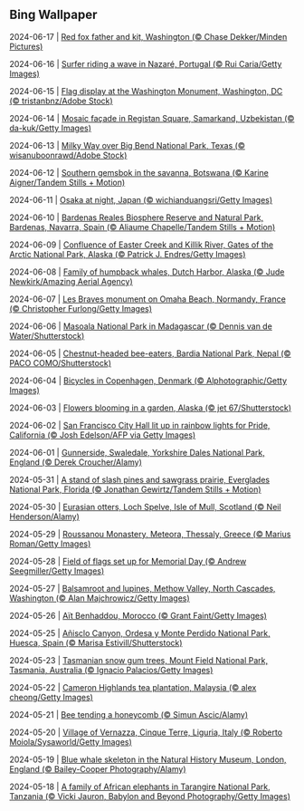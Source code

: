 ## Bing Wallpaper
2024-06-17 | [Red fox father and kit, Washington (© Chase Dekker/Minden Pictures)](./wallpaper/2024-06-17.jpg) 

2024-06-16 | [Surfer riding a wave in Nazaré, Portugal (© Rui Caria/Getty Images)](./wallpaper/2024-06-16.jpg) 

2024-06-15 | [Flag display at the Washington Monument, Washington, DC  (© tristanbnz/Adobe Stock)](./wallpaper/2024-06-15.jpg) 

2024-06-14 | [Mosaic façade in Registan Square, Samarkand, Uzbekistan (© da-kuk/Getty Images)](./wallpaper/2024-06-14.jpg) 

2024-06-13 | [Milky Way over Big Bend National Park, Texas (© wisanuboonrawd/Adobe Stock)](./wallpaper/2024-06-13.jpg) 

2024-06-12 | [Southern gemsbok in the savanna, Botswana (© Karine Aigner/Tandem Stills + Motion)](./wallpaper/2024-06-12.jpg) 

2024-06-11 | [Osaka at night, Japan (© wichianduangsri/Getty Images)](./wallpaper/2024-06-11.jpg) 

2024-06-10 | [Bardenas Reales Biosphere Reserve and Natural Park, Bardenas, Navarra, Spain (© Aliaume Chapelle/Tandem Stills + Motion)](./wallpaper/2024-06-10.jpg) 

2024-06-09 | [Confluence of Easter Creek and Killik River, Gates of the Arctic National Park, Alaska (© Patrick J. Endres/Getty Images)](./wallpaper/2024-06-09.jpg) 

2024-06-08 | [Family of humpback whales, Dutch Harbor, Alaska (© Jude Newkirk/Amazing Aerial Agency)](./wallpaper/2024-06-08.jpg) 

2024-06-07 | [Les Braves monument on Omaha Beach, Normandy, France (© Christopher Furlong/Getty Images)](./wallpaper/2024-06-07.jpg) 

2024-06-06 | [Masoala National Park in Madagascar (© Dennis van de Water/Shutterstock)](./wallpaper/2024-06-06.jpg) 

2024-06-05 | [Chestnut-headed bee-eaters, Bardia National Park, Nepal (© PACO COMO/Shutterstock)](./wallpaper/2024-06-05.jpg) 

2024-06-04 | [Bicycles in Copenhagen, Denmark (© Alphotographic/Getty Images)](./wallpaper/2024-06-04.jpg) 

2024-06-03 | [Flowers blooming in a garden, Alaska (© jet 67/Shutterstock)](./wallpaper/2024-06-03.jpg) 

2024-06-02 | [San Francisco City Hall lit up in rainbow lights for Pride, California (© Josh Edelson/AFP via Getty Images)](./wallpaper/2024-06-02.jpg) 

2024-06-01 | [Gunnerside, Swaledale, Yorkshire Dales National Park, England (© Derek Croucher/Alamy)](./wallpaper/2024-06-01.jpg) 

2024-05-31 | [A stand of slash pines and sawgrass prairie, Everglades National Park, Florida (© Jonathan Gewirtz/Tandem Stills + Motion)](./wallpaper/2024-05-31.jpg) 

2024-05-30 | [Eurasian otters, Loch Spelve, Isle of Mull, Scotland (© Neil Henderson/Alamy)](./wallpaper/2024-05-30.jpg) 

2024-05-29 | [Roussanou Monastery, Meteora, Thessaly, Greece (© Marius Roman/Getty Images)](./wallpaper/2024-05-29.jpg) 

2024-05-28 | [Field of flags set up for Memorial Day (© Andrew Seegmiller/Getty Images)](./wallpaper/2024-05-28.jpg) 

2024-05-27 | [Balsamroot and lupines, Methow Valley, North Cascades, Washington (© Alan Majchrowicz/Getty Images)](./wallpaper/2024-05-27.jpg) 

2024-05-26 | [Aït Benhaddou, Morocco (© Grant Faint/Getty Images)](./wallpaper/2024-05-26.jpg) 

2024-05-25 | [Añisclo Canyon, Ordesa y Monte Perdido National Park, Huesca, Spain (© Marisa Estivill/Shutterstock)](./wallpaper/2024-05-25.jpg) 

2024-05-23 | [Tasmanian snow gum trees, Mount Field National Park, Tasmania, Australia (© Ignacio Palacios/Getty Images)](./wallpaper/2024-05-23.jpg) 

2024-05-22 | [Cameron Highlands tea plantation, Malaysia (© alex cheong/Getty Images)](./wallpaper/2024-05-22.jpg) 

2024-05-21 | [Bee tending a honeycomb (© Simun Ascic/Alamy)](./wallpaper/2024-05-21.jpg) 

2024-05-20 | [Village of Vernazza, Cinque Terre, Liguria, Italy (© Roberto Moiola/Sysaworld/Getty Images)](./wallpaper/2024-05-20.jpg) 

2024-05-19 | [Blue whale skeleton in the Natural History Museum, London, England (© Bailey-Cooper Photography/Alamy)](./wallpaper/2024-05-19.jpg) 

2024-05-18 | [A family of African elephants in Tarangire National Park, Tanzania (© Vicki Jauron, Babylon and Beyond Photography/Getty Images)](./wallpaper/2024-05-18.jpg) 

